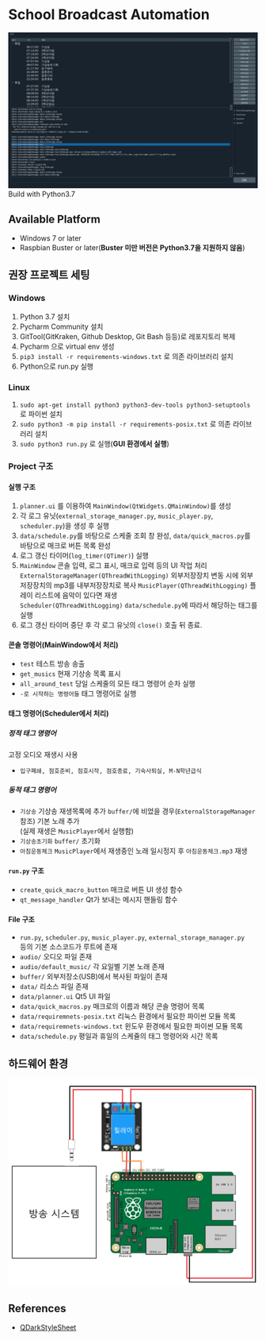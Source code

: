 # School Broadcast Automation
![alt](/data/example.png)
Build with Python3.7
## Available Platform
* Windows 7 or later
* Raspbian Buster or later(**Buster 미만 버전은 Python3.7을 지원하지 않음**)
## 권장 프로젝트 세팅
### Windows
1. Python 3.7 설치
2. Pycharm Community 설치
3. GitTool(GitKraken, Github Desktop, Git Bash 등등)로 레포지토리 복제
4. Pycharm 으로 virtual env 생성
5. `pip3 install -r requirements-windows.txt` 로 의존 라이브러리 설치
6. Python으로 run.py 실행
### Linux
1. `sudo apt-get install python3 python3-dev-tools python3-setuptools` 로 파이썬 설치
2. `sudo python3 -m pip install -r requirements-posix.txt` 로 의존 라이브러리 설치
3. `sudo python3 run.py` 로 실행(**GUI 환경에서 실행**)
### Project 구조
#### 실행 구조
1. `planner.ui` 를 이용하여 `MainWindow(QtWidgets.QMainWindow)`를 생성 
2. 각 로그 유닛(`external_storage_manager.py`, `music_player.py`, `scheduler.py`)을 생성 후 실행
3. `data/schedule.py`를 바탕으로 스케줄 조회 창 완성, `data/quick_macros.py`를 바탕으로 매크로 버튼 목록 완성
4. 로그 갱신 타이머(`log_timer(QTimer)`) 실행
5. `MainWindow` 콘솔 입력, 로그 표시, 매크로 입력 등의 UI 작업 처리  
  `ExternalStorageManager(QThreadWithLogging)` 외부저장장치 변동 시에 외부저장장치의 mp3를 내부저장장치로 복사
  `MusicPlayer(QThreadWithLogging)` 플레이 리스트에 음악이 있다면 재생  
  `Scheduler(QThreadWithLogging)` `data/schedule.py`에 따라서 해당하는 태그를 실행
6. 로그 갱신 타이머 중단 후 각 로그 유닛의 `close()` 호출 뒤 종료.

#### 콘솔 명령어(MainWindow에서 처리)
- `test` 테스트 방송 송출
- `get_musics` 현재 기상송 목록 표시 
- `all_around_test` 당일 스케줄의 모든 태그 명령어 순차 실행 
- `-로 시작하는 명령어들` 태그 명령어로 실행 
#### 태그 명령어(Scheduler에서 처리)
##### 정적 태그 명령어
고정 오디오 재생시 사용
- `입구폐쇄, 점호준비, 점호시작, 점호종료, 기숙사퇴실, M-N학년급식`
##### 동적 태그 명령어
- `기상송` 기상송 재생목록에 추가 `buffer/`에 비었을 경우(`ExternalStorageManager` 참조) 기본 노래 추가  
  (실제 재생은 `MusicPlayer`에서 실행함) 
- `기상송초기화` `buffer/` 초기화 
- `아침운동체크` `MusicPlayer`에서 재생중인 노래 일시정지 후 `아침운동체크.mp3` 재생
#### `run.py` 구조
- `create_quick_macro_button` 매크로 버튼 UI 생성 함수
- `qt_message_handler` Qt가 보내는 메시지 핸들링 함수


#### File 구조
+ `run.py`, `scheduler.py`, `music_player.py`, `external_storage_manager.py`  
   등의 기본 소스코드가 루트에 존재
+ `audio/` 오디오 파일 존재 
+ `audio/default_music/` 각 요일별 기본 노래 존재 
+ `buffer/` 외부저장소(USB)에서 복사된 파일이 존재
+ `data/` 리소스 파일 존재
+ `data/planner.ui` Qt5 UI 파일
+ `data/quick_macros.py` 매크로의 이름과 해당 콘솔 명령어 목록 
+ `data/requiremnets-posix.txt` 리눅스 환경에서 필요한 파이썬 모듈 목록
+ `data/requiremnets-windows.txt` 윈도우 환경에서 필요한 파이썬 모듈 목록
+ `data/schedule.py` 평일과 휴일의 스케쥴의 태그 명령어와 시간 목록
 

## 하드웨어 환경
![alt](/data/wiring_diagram.png)

## References
* [QDarkStyleSheet](https://github.com/ColinDuquesnoy/QDarkStyleSheet/)
